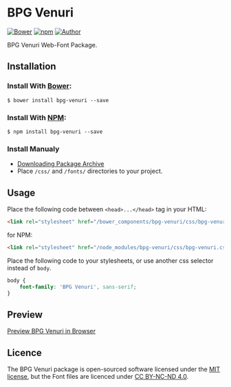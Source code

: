 # BPG Venuri

[![Bower](https://img.shields.io/bower/v/bpg-venuri.svg)](http://bower.io/search/?q=bpg-venuri)
[![npm](https://img.shields.io/npm/v/bpg-venuri.svg)](https://www.npmjs.com/package/bpg-venuri)
[![Author](https://img.shields.io/badge/Font_Author-Besarion_Gugushvili-blue.svg)](https://github.com/web-fonts/bpg-venuri)

BPG Venuri Web-Font Package.

## Installation

### Install With [Bower](http://bower.io):

```
$ bower install bpg-venuri --save
```

### Install With [NPM](https://www.npmjs.com):

```
$ npm install bpg-venuri --save
```

### Install Manualy

* [Downloading Package Archive](https://github.com/web-fonts/bpg-venuri/archive/master.zip)
* Place `/css/` and `/fonts/` directories to your project.

## Usage

Place the following code between `<head>...</head>` tag in your HTML:

```html
<link rel="stylesheet" href="/bower_components/bpg-venuri/css/bpg-venuri.css">
```

for NPM:

```html
<link rel="stylesheet" href="/node_modules/bpg-venuri/css/bpg-venuri.css">
```

Place the following code to your stylesheets, or use another css selector instead of `body`.

```css
body {
    font-family: 'BPG Venuri', sans-serif;
}
```

## Preview

[Preview BPG Venuri in Browser](http://web-fonts.ge/bpg-venuri)

## Licence

The BPG Venuri package is open-sourced software licensed under the [MIT license](http://opensource.org/licenses/MIT), but the Font files are licenced under [CC BY-NC-ND 4.0](http://creativecommons.org/licenses/by-nc-nd/4.0/).